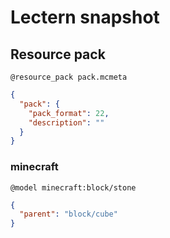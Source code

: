 # Lectern snapshot

## Resource pack

`@resource_pack pack.mcmeta`

```json
{
  "pack": {
    "pack_format": 22,
    "description": ""
  }
}
```

### minecraft

`@model minecraft:block/stone`

```json
{
  "parent": "block/cube"
}
```
